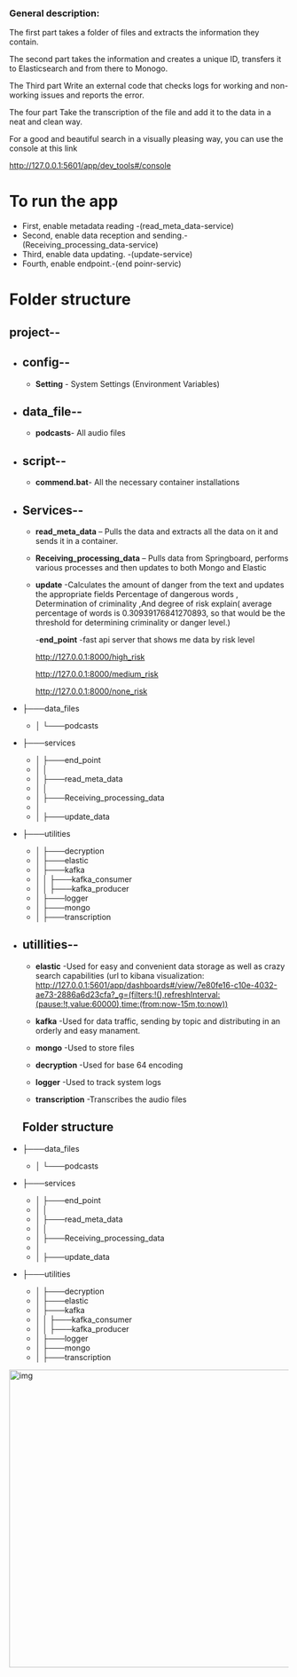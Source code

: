   ### General description:

 The first part takes a folder of files and extracts the information they contain.

The second part takes the information and creates a unique ID, transfers it to Elasticsearch and from there to Monogo.

The Third part Write an external code that checks logs for working and non-working issues and reports the error.

The four part Take the transcription of the file and add it to the data in a neat and clean way.

For a good and beautiful search in a visually pleasing way, you can use the console at this link 

http://127.0.0.1:5601/app/dev_tools#/console


# To run the app

- First, enable metadata reading -(read_meta_data-service)
- Second, enable data reception and sending.-(Receiving_processing_data-service)
- Third, enable data updating. -(update-service)
- Fourth, enable endpoint.-(end poinr-servic)




# Folder structure

## project--
- ## config--
     -  **Setting** - System Settings (Environment Variables)
  
- ## data_file--
     -   **podcasts**- All audio files
  
- ## script--
     - **commend.bat**- All the necessary container installations 

- ## Services--
   -  **read_meta_data** – Pulls the data and extracts all the data on it and sends it in a container.
     
   -  **Receiving_processing_data** – Pulls data from Springboard, performs various processes and then updates to both Mongo and Elastic
      
   -  **update** -Calculates the amount of danger from the text and updates the appropriate fields 
                  Percentage of dangerous words , Determination of criminality ,And degree of risk
                 explain( average percentage of words is 0.30939176841270893, so that would be the threshold for determining criminality or danger level.)
      
      -**end_point** -fast api server that shows me data by risk level
      
      http://127.0.0.1:8000/high_risk
      
      http://127.0.0.1:8000/medium_risk

      http://127.0.0.1:8000/none_risk
- ├───data_files
   - │   └───podcasts
  
- ├───services
   - │   ├───end_point
    - │   │   
    - │   ├───read_meta_data
    - │   │   
    - │   ├───Receiving_processing_data
    - │   
    - │   ├───update_data

- ├───utilities
   - │   ├───decryption
   - │   ├───elastic
   - │   ├───kafka
   - │   │   ├───kafka_consumer
   - │   │   ├───kafka_producer
   - │   ├───logger
   - │   ├───mongo
   - │   ├───transcription


                      

        
    
                 
                  
                   
 - ## utillities--  
     - **elastic** -Used for easy and convenient data storage as well as crazy search capabilities
         (url to kibana visualization:
       http://127.0.0.1:5601/app/dashboards#/view/7e80fe16-c10e-4032-ae73-2886a6d23cfa?_g=(filters:!(),refreshInterval:(pause:!t,value:60000),time:(from:now-15m,to:now))

     - **kafka** -Used for data traffic, sending by topic and distributing in an orderly and easy manament.
       
  
     - **mongo** -Used to store files
       
     - **decryption** -Used for base 64 encoding
  
     - **logger** -Used to track system logs

     - **transcription** -Transcribes the audio files
  
       
   ## Folder structure
  

- ├───data_files
   - │   └───podcasts
  
- ├───services
   - │   ├───end_point
    - │   │   
    - │   ├───read_meta_data
    - │   │   
    - │   ├───Receiving_processing_data
    - │   
    - │   ├───update_data

- ├───utilities
   - │   ├───decryption
   - │   ├───elastic
   - │   ├───kafka
   - │   │   ├───kafka_consumer
   - │   │   ├───kafka_producer
   - │   ├───logger
   - │   ├───mongo
   - │   ├───transcription



     
<img width="860" height="537" alt="img" src="https://github.com/user-attachments/assets/37421db9-4077-4e38-9f37-a79f77a8a724" />






